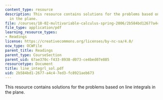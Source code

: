 ```yaml
---
content_type: resource
description: This resource contains solutions for the problems based on line integrals
  in the plane.
file: /courses/18-02-multivariable-calculus-spring-2006/2b584bd12677a4c47ed3fc8921aeb673_line_integrl_sol.pdf
file_type: application/pdf
learning_resource_types:
- Readings
license: https://creativecommons.org/licenses/by-nc-sa/4.0/
ocw_type: OCWFile
parent_title: Readings
parent_type: CourseSection
parent_uid: 67ae370c-f433-8938-d073-ce4bed07e885
resourcetype: Document
title: line_integrl_sol.pdf
uid: 2b584bd1-2677-a4c4-7ed3-fc8921aeb673
---
```

This resource contains solutions for the problems based on line integrals in the plane.